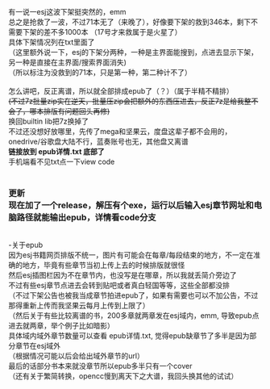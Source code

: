
有一说一esj这波下架挺突然的，emm<br>
总之是抢救了一波，不过71本无了（来晚了），好像要下架的救到346本，剩下不需要下架的差不多1000本 （17号才来救属于是火星了）<br>
具体下架情况列在txt里面了<br>
（这里额外说一下，esj的下架分两种，一种是主界面能搜到，点进去显示下架，另一种是直接在主界面/搜索界面消失)<br>
（所以标注为没救到的71本，只是第一种，第二种计不了）<br>
<br>
怎么讲吧，反正离谱，所以就全部排成epub了（？）（属于半精不精排）<br>
~~(不过7z批量zip实在逆天，批量压zip会把额外的东西压进去，反正7z是给我整不会了，哪本排版有问题回头再修)~~<br>
换回builtin lib把7z换掉了<br>
不过还没想好放哪里，先传了mega和坚果云，度盘这辈子都不会用的，onedrive/谷歌盘大陆不行，蓝奏账号也无，其他盘又离谱<br>
**链接放到 epub详情.txt 底部了**<br>
手机端看不见txt点一下view code<br>
<br>
<h3>更新<br>
现在加了一个release，解压有个exe，运行以后输入esj章节网址和电脑路径就能输出epub，详情看code分支</h3>
<br>
-关于epub<br>
因为esj书籍网页排版不统一，图片有可能会在每章/每段结束的地方，不一定在准确的地方，毕竟有些章节当初上传上去的时候排版就很怪<br>
然后esj插图栏因为不在章节内，也没写是在哪章，所以我就丢简介旁边了<br>
不过有些esj章节点进去会转到贴吧或者真白轻国等等，这些全部都没排<br>
（不过下架公告也被我当成章节拍进epub了，如果有需要也可以不加公告，不过那得重新上传而我坚果云每月上传到上限了）<br>
（然后关于有些比较离谱的书，200多章就两章发在esj域内，emm, 导致epub点进去就两章，举个例子比如暗影）<br>
具体域内域外章节数量可以查看 epub详情.txt, 觉得epub缺章节了多半是因为部分章节在esj域外<br>
（根据情况可能以后会给出域外章节的url）<br>
最后的话部分书本来就没章节所以epub多半只有一个cover<br>
（还有关于繁简转换，opencc慢到离天下之大谱，我回头换其他的试试）<br>
<br>
 
